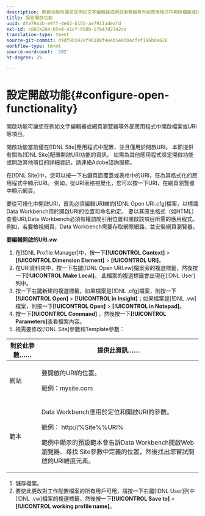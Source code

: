 ```yaml
---
description: 開啟功能可讓您在例如文字編輯器或網頁瀏覽器等外部應用程式中開啟檔案或URI等項目。
title: 設定開啟功能
uuid: dfa79a2b-e9ff-4e62-b15b-ae7911adeafd
exl-id: c807a284-b544-41cf-958b-27b47d2142ce
translation-type: tm+mt
source-git-commit: d9df90242ef96188f4e4b5e6d04cfef196b0a628
workflow-type: tm+mt
source-wordcount: '392'
ht-degree: 2%

---
```


# 設定開啟功能{#configure-open-functionality}

開啟功能可讓您在例如文字編輯器或網頁瀏覽器等外部應用程式中開啟檔案或URI等項目。

開啟功能當前僅在[!DNL Site]應用程式中配置，並且僅用於開啟URI。 本節提供有關為[!DNL Site]配置開啟URI功能的資訊。 如需為其他應用程式設定開啟功能或開啟其他項目的詳細資訊，請連絡Adobe諮詢服務。

在[!DNL Site]中，您可以按一下右鍵頁面覆蓋或表格中的URI，在為其格式化的應用程式中顯示URI。 例如，從URI表格視覺化，您可以按一下URI，在網頁瀏覽器中顯示網頁。

要從可視化中開啟URI，首先必須編輯URI維的[!DNL Open URI.cfg]檔案，以標識Data Workbench用於開啟URI的位置和命名約定。 要以其原生格式（如HTML）查看URI,Data Workbench必須有權訪問引用位置和開啟該項目所需的應用程式。 例如，若要檢視網頁，Data Workbench需要存取網際網路，並安裝網頁瀏覽器。

**要編輯開啟的URI.vw**

1. 在[!DNL Profile Manager]中，按一下&#x200B;**[!UICONTROL Context]** > **[!UICONTROL Dimension Element]** > **[!UICONTROL URI]**。
1. 在URI資料夾中，按一下右鍵[!DNL Open URI.vw]檔案旁的複選標籤，然後按一下&#x200B;**[!UICONTROL Make Local]**。 此檔案的複選標籤會出現在[!DNL User]列中。
1. 按一下右鍵新建的複選標籤，如果檔案是[!DNL .cfg]檔案，則按一下&#x200B;**[!UICONTROL Open]** > **[!UICONTROL in Insight]**；如果檔案是[!DNL .vw]檔案，則按一下&#x200B;**[!UICONTROL Open]** > **[!UICONTROL in Notepad]**。
1. 按一下&#x200B;**[!UICONTROL Command]** ，然後按一下&#x200B;**[!UICONTROL Parameters]**&#x200B;查看檔案內容。
1. 視需要修改[!DNL Site]參數和Template參數：

<table id="table_CDB316DB271F476AB9F9B557B86AFD25"> 
 <thead> 
  <tr> 
   <th colname="col1" class="entry"> 對於此參數…… </th> 
   <th colname="col2" class="entry"> 提供此資訊…… </th> 
  </tr>
 </thead>
 <tbody> 
  <tr> 
   <td colname="col1"> <p>網站 </p> </td> 
   <td colname="col2"> <p>要開啟的URI的位置。 </p> <p>範例：mysite.com </p> </td> 
  </tr> 
  <tr> 
   <td colname="col1"> <p>範本 </p> </td> 
   <td colname="col2"> <p>Data Workbench應用於定位和開啟URI的參數。 </p> <p>範例：<span class="filepath"> http://%Site%%URI%</span> </p> <p>範例中顯示的預設範本會告訴Data Workbench開啟Web瀏覽器、尋找<span class="wintitle"> Site</span>參數中定義的位置，然後找出您嘗試開啟的URI維度元素。 </p> </td> 
  </tr> 
 </tbody> 
</table>

1. 儲存檔案。
1. 要使此更改對工作配置檔案的所有用戶可用，請按一下右鍵[!DNL User]列中[!DNL .vw]檔案的複選標籤，然後按一下&#x200B;**[!UICONTROL Save to]** > **[!UICONTROL working profile name]**。
